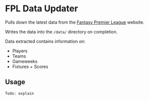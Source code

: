 
# FPL Data Updater

Pulls down the latest data from the [Fantasy Premier League](https://fantasy.premierleague.com/) website.

Writes the data into the `/data/` directory on completion.

Data extracted contains information on:
* Players
* Teams
* Gameweeks
* Fixtures + Scores

## Usage

`Todo: explain`
